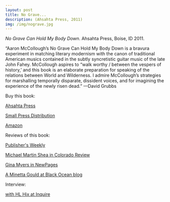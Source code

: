 ```yaml
---
layout: post
title: No Grave...
description: (Ahsahta Press, 2011)
img: /img/nograve.jpg
---
```



<img class="simple_img" src="{{ site.baseurl }}/img/nograve.jpg" alt="" title="no grave can hold my body down cover image"/>
<div class="col three caption">
	<em>No Grave Can Hold My Body Down</em>. Ahsahta Press, Boise, ID 2011. 
</div>


“Aaron McCollough’s No Grave Can Hold My Body Down is a bravura experiment in matching literary modernism with the canon of traditional American musics contained in the subtly syncretistic guitar music of the late John Fahey. McCollough aspires to “walk worthy / between the vespers of history,’ and this book is an elaborate preparation for speaking of the relations between World and Wilderness. I admire McCollough’s strategies for marshalling temporally disparate, dissident voices, and for imagining the experience of the newly risen dead.” —David Grubbs

Buy this book:

[Ahsahta Press](https://ahsahtapress.org/product/aaron-mccollough-2/)

[Small Press Distribution](http://www.spdbooks.org/Products/9781934103227/no-grave-can-hold-my-body-down.aspx)

[Amazon](https://www.amazon.com/Grave-Can-Hold-Body-Down/dp/1934103225/ref=sr_1_1?s=books&ie=UTF8&qid=1493909363&sr=1-1&keywords=no+grave+can+hold+my+body+down)

Reviews of this book:

[Publisher's Weekly](http://www.publishersweekly.com/978-1-934103-22-7)

[Michael Martin Shea in Colorado Review](http://coloradoreview.colostate.edu/reviews/no-grave-can-hold-my-body-down/)

[Gina Myers in NewPages](https://www.newpages.com/item/3417-no-grave-can-hold-my-body-down)

[A Minetta Gould at Black Ocean blog](http://www.blackocean.org/black-ocean-blog/2012/4/2/micro-review-monday.html)

Interview:

[with HL Hix at Inquire](http://031454a.netsolhost.com/inquire/2011/12/11/aaron-mccollough-on-redemption-by-perspective/)
